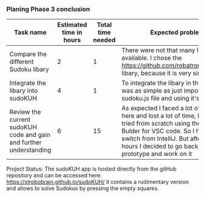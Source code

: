 ### Planing Phase 3 conclusion

|Task name|Estimated time in hours|Total time needed|Expected problem|Experienced problems|
|-----|----|----|-----|-----|
|Compare the different Sudoku libary|2|1|There were not that many libaries available. I chose the https://github.com/robatron/sudoku.js/ libary, because it is very simple|
|Integrate the libary into sudoKUH|4|1|To integrate the libary in this porject was as simple as just importing the sudoku.js file and using it's methode|
|Review the current sudoKUH code and gain and further understanding|6|15|As expected I faced a lot of problems here and lost a lot of time, because I tried from scratch using the PWA-Bulder for VSC code. So I had to switch from IntelliJ. But after several hours I decided to go back to the old prototype and work on it|

Project Status:
The sudoKUH app is hosted directly from the gitHub repository and can be accessed here: https://strobobrain.github.io/sudoKUH/ it contains a rudimentary version and allows to solve Sudokus by pressing the empty squares.
